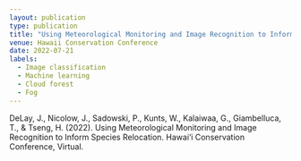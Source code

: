 ```yaml
---
layout: publication
type: publication
title: "Using Meteorological Monitoring and Image Recognition to Inform Species Relocation"
venue: Hawaii Conservation Conference
date: 2022-07-21
labels:
  - Image classification
  - Machine learning
  - Cloud forest
  - Fog
---
```



DeLay, J., Nicolow, J., Sadowski, P., Kunts, W., Kalaiwaa, G., Giambelluca, T., & Tseng, H. (2022). Using Meteorological Monitoring and Image Recognition to Inform Species Relocation. Hawai‘i Conservation Conference, Virtual.
